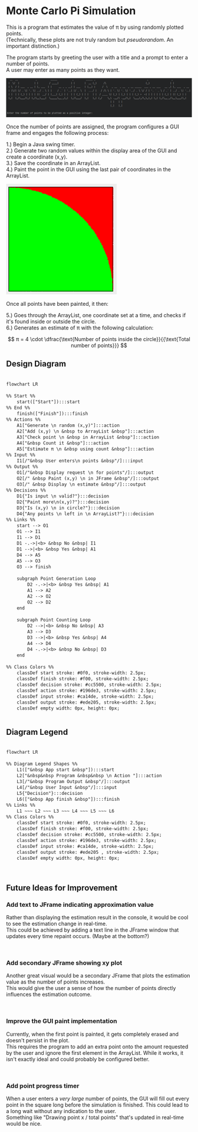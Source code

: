 # Monte Carlo Pi Simulation

This is a program that estimates the value of π by using randomly plotted points.  
(Technically, these plots are not truly random but _pseudorandom_. An important distinction.)

The program starts by greeting the user with a title and a prompt to enter a number of points.  
A user may enter as many points as they want.

<img src="Pictures/MonteCarlo Sample Run 1.png" alt="">


Once the number of points are assigned, the program configures a GUI frame and engages the following process:

1.) Begin a Java swing timer.  
2.) Generate two random values within the display area of the GUI and create a coordinate (x,y).  
3.) Save the coordinate in an ArrayList.  
4.) Paint the point in the GUI using the last pair of coordinates in the ArrayList.

<img src="Pictures/MonteCarlo Sample Run 2.png" width="300" height="300" alt="">


Once all points have been painted, it then:

5.) Goes through the ArrayList, one coordinate set at a time, and checks if it's found inside or outside the circle.  
6.) Generates an estimate of π with the following calculation:

$$ π = 4 \cdot \dfrac{\text{Number of points inside the circle}}{{\text{Total number of points}}} $$

## Design Diagram

```mermaid

flowchart LR

%% Start %%
    start(["Start"]):::start
%% End %% 
    finish(["Finish"]):::finish
%% Actions %%
    A1["Generate \n random (x,y)"]:::action
    A2["Add (x,y) \n &nbsp to ArrayList &nbsp"]:::action
    A3["Check point \n &nbsp in ArrayList &nbsp"]:::action
    A4["&nbsp Count it &nbsp"]:::action
    A5["Estimate π \n &nbsp using count &nbsp"]:::action
%% Input %%
    I1[/"&nbsp User enters\n points &nbsp"/]:::input
%% Output %%
    O1[/"&nbsp Display request \n for points"/]:::output
    O2[/" &nbsp Paint (x,y) \n in JFrame &nbsp"/]:::output
    O3[/" &nbsp Display \n estimate &nbsp"/]:::output
%% Decisions %%
    D1{"Is input \n valid?"}:::decision
    D2{"Paint more\n(x,y)?"}:::decision
    D3{"Is (x,y) \n in circle?"}:::decision
    D4{"Any points \n left in \n ArrayList?"}:::decision
%% Links %%
    start --> O1
    O1 --> I1
    I1 --> D1
    D1 -.->|<b> &nbsp No &nbsp| I1
    D1 -->|<b> &nbsp Yes &nbsp| A1
    D4 --> A5
    A5 --> O3
    O3 --> finish

    subgraph Point Generation Loop
        D2 -.->|<b> &nbsp Yes &nbsp| A1
        A1 --> A2
        A2 --> O2
        O2 --> D2
    end

    subgraph Point Counting Loop
        D2 -->|<b> &nbsp No &nbsp| A3
        A3 --> D3
        D3 -->|<b> &nbsp Yes &nbsp| A4
        A4 --> D4
        D4 -.->|<b> &nbsp No &nbsp| D3
    end

%% Class Colors %%
    classDef start stroke: #0f0, stroke-width: 2.5px;
    classDef finish stroke: #f00, stroke-width: 2.5px;
    classDef decision stroke: #cc5500, stroke-width: 2.5px;
    classDef action stroke: #196de3, stroke-width: 2.5px;
    classDef input stroke: #ca14de, stroke-width: 2.5px;
    classDef output stroke: #ede205, stroke-width: 2.5px;
    classDef empty width: 0px, height: 0px;


```

## Diagram Legend

```mermaid

flowchart LR

%% Diagram Legend Shapes %%    
    L1(["&nbsp App start &nbsp"]):::start
    L2["&nbsp&nbsp Program &nbsp&nbsp \n Action "]:::action
    L3[/"&nbsp Program Output &nbsp"/]:::output
    L4[/"&nbsp User Input &nbsp"/]:::input
    L5{"Decision"}:::decision
    L6(["&nbsp App finish &nbsp"]):::finish
%% Links %%        
    L1 ~~~ L2 ~~~ L3 ~~~ L4 ~~~ L5 ~~~ L6
%% Class Colors %%
    classDef start stroke: #0f0, stroke-width: 2.5px;
    classDef finish stroke: #f00, stroke-width: 2.5px;
    classDef decision stroke: #cc5500, stroke-width: 2.5px;
    classDef action stroke: #196de3, stroke-width: 2.5px;
    classDef input stroke: #ca14de, stroke-width: 2.5px;
    classDef output stroke: #ede205 , stroke-width: 2.5px;
    classDef empty width: 0px, height: 0px;
```

<br>

## Future Ideas for Improvement

### **Add text to JFrame indicating approximation value**

Rather than displaying the estimation result in the console, it would be cool to see the estimation change in
real-time.  
This could be achieved by adding a text line in the JFrame window that updates every time repaint occurs.
(Maybe at the bottom?)

<br>

### **Add secondary JFrame showing xy plot**

Another great visual would be a secondary JFrame that plots the estimation value as the number of points increases.  
This would give the user a sense of how the number of points directly influences the estimation outcome.

<br>

### **Improve the GUI paint implementation**

Currently, when the first point is painted, it gets completely erased and doesn't persist in the plot.  
This requires the program to add an extra point onto the amount requested by the user and ignore the first element
in the ArrayList. While it works, it isn't exactly ideal and could probably be configured better.

<br>

### **Add point progress timer**

When a user enters a _very large_ number of points, the GUI will fill out every point in the square long before
the simulation is finished. This could lead to a long wait without any indication to the user.  
Something like "Drawing point x / total points" that's updated in real-time would be nice. 